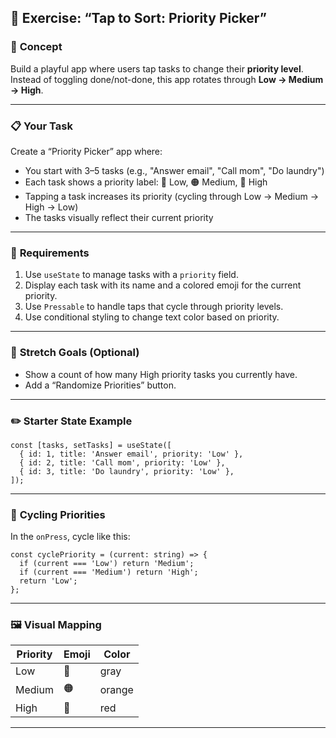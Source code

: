 ## 🔄 Exercise: **“Tap to Sort: Priority Picker”**

### 🧠 **Concept**

Build a playful app where users tap tasks to change their **priority level**. Instead of toggling done/not-done, this app rotates through **Low → Medium → High**.

---

### 📋 **Your Task**

Create a “Priority Picker” app where:

* You start with 3–5 tasks (e.g., "Answer email", "Call mom", "Do laundry")
* Each task shows a priority label: 🔵 Low, 🟠 Medium, 🔴 High
* Tapping a task increases its priority (cycling through Low → Medium → High → Low)
* The tasks visually reflect their current priority

---

### 🧩 **Requirements**

1. Use `useState` to manage tasks with a `priority` field.
2. Display each task with its name and a colored emoji for the current priority.
3. Use `Pressable` to handle taps that cycle through priority levels.
4. Use conditional styling to change text color based on priority.

---

### 🎯 **Stretch Goals (Optional)**

* Show a count of how many High priority tasks you currently have.
* Add a “Randomize Priorities” button.

---

### ✏️ **Starter State Example**

```tsx
const [tasks, setTasks] = useState([
  { id: 1, title: 'Answer email', priority: 'Low' },
  { id: 2, title: 'Call mom', priority: 'Low' },
  { id: 3, title: 'Do laundry', priority: 'Low' },
]);
```

---

### 🔁 **Cycling Priorities**

In the `onPress`, cycle like this:

```tsx
const cyclePriority = (current: string) => {
  if (current === 'Low') return 'Medium';
  if (current === 'Medium') return 'High';
  return 'Low';
};
```

---

### 🖼️ **Visual Mapping**

| Priority | Emoji | Color  |
| -------- | ----- | ------ |
| Low      | 🔵    | gray   |
| Medium   | 🟠    | orange |
| High     | 🔴    | red    |

---



